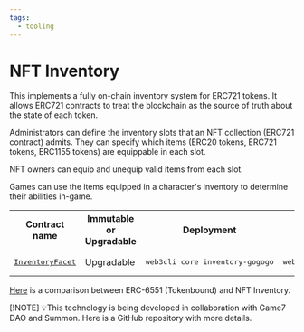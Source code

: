 ```yaml
---
tags:
  - tooling
---
```




# NFT Inventory

This implements a fully on-chain inventory system for ERC721 tokens. It allows ERC721 contracts to treat the blockchain as the source of truth about the state of each token.

Administrators can define the inventory slots that an NFT collection (ERC721 contract) admits. They can specify which items (ERC20 tokens, ERC721 tokens, ERC1155 tokens) are equippable in each slot.

NFT owners can equip and unequip valid items from each slot.

Games can use the items equipped in a character's inventory to determine their abilities in-game.

<table>
  <tr>
    <th>Contract name</th>
    <th>Immutable or Upgradable</th>
    <th>Deployment</th>
    <th>CLI</th>
    <th>Solidity interface</th>
    <th>ABI</th>
  </tr>
  <tr>
    <td><a href="./contracts/inventory/InventoryFacet.sol"><pre>InventoryFacet</pre></a></td>
    <td>Upgradable</td>
    <td><pre>web3cli core inventory-gogogo</pre></td>
    <td><pre>web3cli inventory</pre></td>
    <td><pre>n/a</pre></td>
    <td><a href="./abi/InventoryFacet.json"><pre>abi/InventoryFacet.json</pre></a></td>
  </tr>
</table>


[Here](https://blog.moonstream.to/2023/09/06/nft-inventory-vs-tokenbound-accounts/) is a comparison between ERC-6551 (Tokenbound) and NFT Inventory.

[!NOTE]
💡This technology is being developed in collaboration with Game7 DAO and Summon. Here is a GitHub repository with more details.

